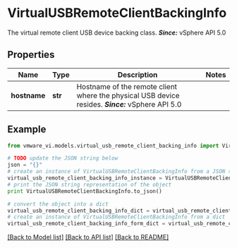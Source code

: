 # VirtualUSBRemoteClientBackingInfo

The virtual remote client USB device backing class.  ***Since:*** vSphere API 5.0 

## Properties
Name | Type | Description | Notes
------------ | ------------- | ------------- | -------------
**hostname** | **str** | Hostname of the remote client where the physical USB device resides.  ***Since:*** vSphere API 5.0  | 

## Example

```python
from vmware_vi.models.virtual_usb_remote_client_backing_info import VirtualUSBRemoteClientBackingInfo

# TODO update the JSON string below
json = "{}"
# create an instance of VirtualUSBRemoteClientBackingInfo from a JSON string
virtual_usb_remote_client_backing_info_instance = VirtualUSBRemoteClientBackingInfo.from_json(json)
# print the JSON string representation of the object
print VirtualUSBRemoteClientBackingInfo.to_json()

# convert the object into a dict
virtual_usb_remote_client_backing_info_dict = virtual_usb_remote_client_backing_info_instance.to_dict()
# create an instance of VirtualUSBRemoteClientBackingInfo from a dict
virtual_usb_remote_client_backing_info_form_dict = virtual_usb_remote_client_backing_info.from_dict(virtual_usb_remote_client_backing_info_dict)
```
[[Back to Model list]](../README.md#documentation-for-models) [[Back to API list]](../README.md#documentation-for-api-endpoints) [[Back to README]](../README.md)


